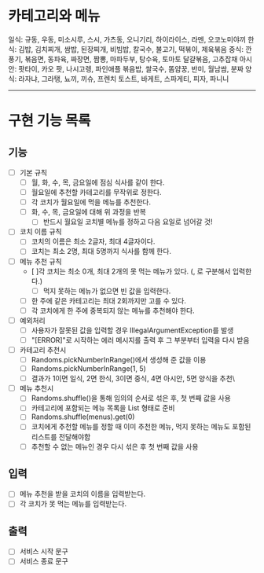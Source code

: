 # 카테고리와 메뉴
일식: 규동, 우동, 미소시루, 스시, 가츠동, 오니기리, 하이라이스, 라멘, 오코노미야끼
한식: 김밥, 김치찌개, 쌈밥, 된장찌개, 비빔밥, 칼국수, 불고기, 떡볶이, 제육볶음
중식: 깐풍기, 볶음면, 동파육, 짜장면, 짬뽕, 마파두부, 탕수육, 토마토 달걀볶음, 고추잡채
아시안: 팟타이, 카오 팟, 나시고렝, 파인애플 볶음밥, 쌀국수, 똠얌꿍, 반미, 월남쌈, 분짜
양식: 라자냐, 그라탱, 뇨끼, 끼슈, 프렌치 토스트, 바게트, 스파게티, 피자, 파니니

---

# 구현 기능 목록
## 기능
- [ ] 기본 규칙
  - [ ] 월, 화, 수, 목, 금요일에 점심 식사를 같이 한다.
  - [ ] 월요일에 추천할 카테고리를 무작위로 정한다.
  - [ ] 각 코치가 월요일에 먹을 메뉴를 추천한다.
  - [ ] 화, 수, 목, 금요일에 대해 위 과정을 반복
    - [ ] 반드시 월요일 코치별 메뉴를 정하고 다음 요일로 넘어갈 것!
- [ ] 코치 이름 규칙
  - [ ] 코치의 이름은 최소 2글자, 최대 4글자이다. 
  - [ ] 코치는 최소 2명, 최대 5명까지 식사를 함께 한다.
- [ ] 메뉴 추천 규칙
  - [ ]각 코치는 최소 0개, 최대 2개의 못 먹는 메뉴가 있다. (, 로 구분해서 입력한다.)
    - [ ] 먹지 못하는 메뉴가 없으면 빈 값을 입력한다.
  - [ ] 한 주에 같은 카테고리는 최대 2회까지만 고를 수 있다.
  - [ ] 각 코치에게 한 주에 중복되지 않는 메뉴를 추천해야 한다.
- [ ] 예외처리
  - [ ] 사용자가 잘못된 값을 입력할 경우 IllegalArgumentException를 발생
  - [ ] "[ERROR]"로 시작하는 에러 메시지를 출력 후 그 부분부터 입력을 다시 받음
- [ ] 카테고리 추천시
  - [ ] Randoms.pickNumberInRange()에서 생성해 준 값을 이용
  - [ ] Randoms.pickNumberInRange(1, 5)
  - [ ] 결과가 1이면 일식, 2면 한식, 3이면 중식, 4면 아시안, 5면 양식을 추천\
- [ ] 메뉴 추천시
  - [ ] Randoms.shuffle()을 통해 임의의 순서로 섞은 후, 첫 번째 값을 사용
  - [ ] 카테고리에 포함되는 메뉴 목록을 List<String> 형태로 준비
  - [ ] Randoms.shuffle(menus).get(0)
  - [ ] 코치에게 추천할 메뉴를 정할 때 이미 추천한 메뉴, 먹지 못하는 메뉴도 포함된 리스트를 전달해야함
  - [ ] 추천할 수 없는 메뉴인 경우 다시 섞은 후 첫 번째 값을 사용

## 입력
- [ ] 메뉴 추천을 받을 코치의 이름을 입력받는다.
- [ ] 각 코치가 못 먹는 메뉴를 입력받는다.

## 출력
- [ ] 서비스 시작 문구
- [ ] 서비스 종료 문구